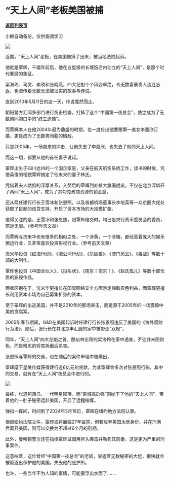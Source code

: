 # “天上人间”​老板美国被捕

[**返回列表页**](/gzh/政事堂2019)

小懒自动备份，仅供查阅学习

![](https://mmbiz.qpic.cn/mmbiz_jpg/rxhS23yu8cPIraPNia2AQOQAEIbLSjwsCMJUTzWhcV8Z4PqeHQuiaib1pQXekVand9SQU3QxHM2YVEtf8CJ29esQg/640?wx_fmt=jpeg&from;=appmsg)

近期，“天上人间”老板，在美国被揪了出来，被当地法院起诉。

他就是覃辉，千禧年前后，他在五星级的长城饭店内创立的“天上人间”，是那个时代奢靡的象征。

梁海玲、司灵、李欣和张晓燕，四大花魁个个风姿卓绝，令无数富豪贵人流连忘返，也流传着无数无法被证实的故事与传说。

直到2010年5月11日的这一天，传说戛然而止。

朝阳警方汇同多部门进行突击检查，打掉了这个“中国第一夜总会”，使之成为了无数男同胞口中的“终生遗憾”。

而覃辉本人在他2004年最为鼎盛的时期，也一度传出他要跟第一美女李嘉欣订婚，更是成为了无数男同胞的情敌。

只是2005年，一场突来的冲击，让他失去了李嘉欣，也失去了他的天上人间。

而这一切，都要从他的首任妻子说起。

覃辉出生于四川达州的一个国企家庭，父亲在航天航空系统工作，读书的时候，凭借英俊的相貌覃辉搞定了他未来的妻子林氏。

凭借着夫人姑奶的深厚关系，入赘后的覃辉到处扯大旗画虎皮，不仅在北京深圳开了两间“天上人间”，成为了其勾兑政商资源的销金窟。

还从两任建行行长王雪冰和张恩照，以及首都机场董事长李培英等一众京圈大佬处获取了巨额的信贷支持，开启了资本市场的大规模扩张。

值得关注的是，王雪冰和张恩照，跟覃辉结交时，均已是央行货币委员会的委员，前途无限。（参考昨天文章）

而覃辉与洗米华也有很多的相似之处，一个涉黄，一个涉赌，都经营着庞大的娱乐擦边行业，又非常喜欢投资影视行业。（参考前天文章）

洗米华投资《红海行动》、《湄公河行动》、《杀破狼》、《澳门风云》、《毒战》等数十部的大制作。

覃辉也投资《中国合伙人》、《投名状》、《南京！南京！》、《赵氏孤儿》等数十部优质的影视作品。

两者区别在于，洗米华更擅长在国际网络安全方面游走赚取灰色利益，而覃辉更擅长利用资本市场为自己募集扩张的资本。

至于覃辉的出逃美国，并不是2010年的那场突击，而是源于2005年的一场震惊中美的贪腐案。

2005年春节期间，G&D在美国起诉时任建行行长张恩照违反了美国的《海外腐败行为法》，随后，张行长在其北京丰汇园的家中被带走“双规”，

同年，“天上人间”四大花魁之首，酷似林志玲的梁海玲在家中遇害，歹徒并未图财色，而是残忍的将其折磨后杀害。

张恩照与覃辉的交易，也在随后的案件审理中被爆出，

覃辉麾下星美传媒获得建行近6亿元的贷款，为此覃辉曾多次对张恩照行贿，其中的交易，就有在“天上人间”夜总会中进行的。

![](https://mmbiz.qpic.cn/mmbiz_jpg/rxhS23yu8cPIraPNia2AQOQAEIbLSjwsCTx7xzUXOxqAADRVUzRn1WiakxclvdBKibdZVQPrBWVicI4XYoG8o4HVXQ/640?wx_fmt=jpeg&from;=appmsg)

最终，张恩照落马，一代明星陨落，而“京城高启强”则抛下了他的“天上人间”，带着他的一肚子秘密远赴美国，开启了远程指挥。

弹指一挥间，时间到了2024年3月18日，覃辉在纽约地方法院认罪。

根据纽约法院文件，覃辉或将面临27年监禁，但若放弃美国永居身份，并在刑满后离开美国，则可以交换为不超过6个月的刑期。

此外，曼哈顿警方还在指控覃辉试图用斧头袭击并勒死其前妻，这是更为严重的刑事案件。  

这意味着，这位曾经“中国第一夜总会”的老板，掌握着无数秘密的大佬，很快就会被驱逐出保护他的美国，失去他的庇护所。  

也许，一些当年不为人知的事情，可能要浮出水面了.......

